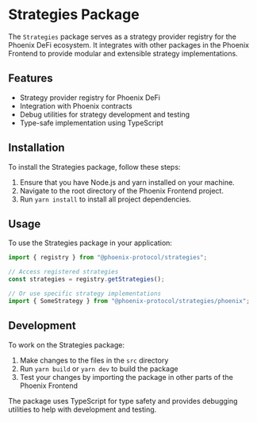 # Strategies Package

The `Strategies` package serves as a strategy provider registry for the Phoenix DeFi ecosystem. It integrates with other packages in the Phoenix Frontend to provide modular and extensible strategy implementations.

## Features

- Strategy provider registry for Phoenix DeFi
- Integration with Phoenix contracts
- Debug utilities for strategy development and testing
- Type-safe implementation using TypeScript

## Installation

To install the Strategies package, follow these steps:

1. Ensure that you have Node.js and yarn installed on your machine.
2. Navigate to the root directory of the Phoenix Frontend project.
3. Run `yarn install` to install all project dependencies.

## Usage

To use the Strategies package in your application:

```typescript
import { registry } from "@phoenix-protocol/strategies";

// Access registered strategies
const strategies = registry.getStrategies();

// Or use specific strategy implementations
import { SomeStrategy } from "@phoenix-protocol/strategies/phoenix";
```

## Development

To work on the Strategies package:

1. Make changes to the files in the `src` directory
2. Run `yarn build` or `yarn dev` to build the package
3. Test your changes by importing the package in other parts of the Phoenix Frontend

The package uses TypeScript for type safety and provides debugging utilities to help with development and testing.
